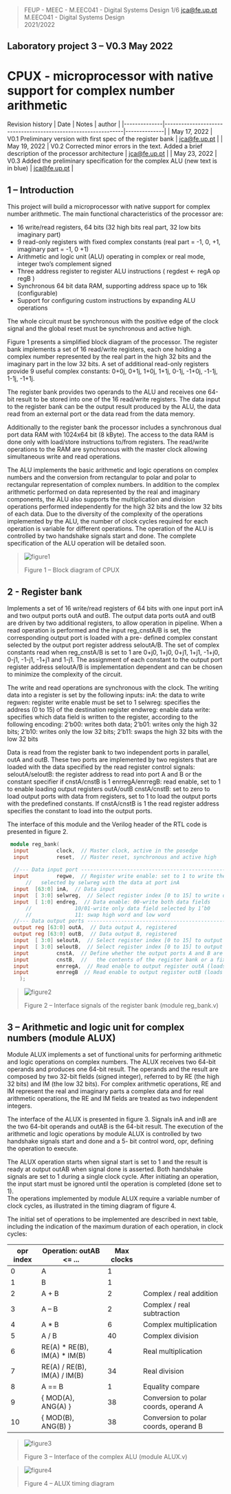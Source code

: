 >
>FEUP - MEEC - M.EEC041 - Digital Systems Design  1/6 
>jca@fe.up.pt   
>M.EEC041 - Digital Systems Design  
>2021/2022 
>
 
## Laboratory project 3 – V0.3 May 2022 
 
# CPUX - microprocessor with native support for complex number arithmetic 
 
Revision history 
| Date         |                                Notes                          |   author     |
|--------------|---------------------------------------------------------------|--------------|
| May 17, 2022 | V0.1 Preliminary version with first spec of the register bank | jca@fe.up.pt |
| May 19, 2022 | V0.2 Corrected minor errors in the text. Added a brief description of the processor architecture | jca@fe.up.pt |
| May 23, 2022 | V0.3 Added the preliminary specification for the complex ALU (new text is in blue) | jca@fe.up.pt |

 
## 1 – Introduction 
 
This  project  will  build  a  microprocessor  with  native  support  for  complex  number 
arithmetic. The main functional characteristics of the processor are: 
 
-  16 write/read registers, 64 bits (32 high bits real part, 32 low bits imaginary part) 
-  9 read-only registers with fixed complex constants (real part = -1, 0, +1, imaginary 
part = -1, 0 +1) 
-  Arithmetic and logic unit (ALU) operating in complex or real mode, integer two’s 
complement signed 
-  Three address register to register ALU instructions ( regdest <- regA op regB ) 
-  Synchronous 64 bit data RAM, supporting address space up to 16k (configurable) 
-  Support for configuring custom instructions by expanding ALU operations 
 
The whole circuit must be synchronous with the positive edge of the clock signal and the 
global reset must be synchronous and active high. 
 
Figure  1  presents  a  simplified  block  diagram  of  the  processor.  The  register  bank 
implements  a  set  of  16  read/write  registers,  each  one  holding  a  complex  number 
represented by the real part in the high 32 bits and the imaginary part in the low 32 bits. A 
set of additional read-only registers provide 9 useful complex constants: 0+0j, 0+1j, 1+0j, 
1+1j, 0-1j, -1+0j, -1-1j, 1-1j, -1+1j.  
 
The register bank provides two operands to the ALU and receives one 64-bit result to be 
stored into one of the 16 read/write registers. The data input to the register bank can be 
the output result produced by the ALU, the data read from an external port or the data 
read from the data memory. 
 
Additionally to the register bank the processor includes a synchronous dual port data RAM 
with  1024x64  bit  (8  kByte).  The  access  to  the  data  RAM  is  done  only  with  load/store 
instructions to/from registers. The read/write operations to the RAM are synchronous with 
the master clock allowing simultaneous write and read operations. 
 
The ALU implements the basic arithmetic and  logic operations on complex numbers and 
the  conversion  from  rectangular  to  polar  and  polar  to  rectangular  representation  of 
complex numbers. In addition to the complex arithmetic performed on data represented 
by  the  real  and  imaginary  components,  the  ALU  also  supports  the  multiplication  and 
division  operations performed independently for  the  high  32 bits and the  low 32 bits  of 
each data. Due to the diversity of the complexity of the operations implemented by the 
ALU,  the  number  of  clock  cycles  required  for  each  operation  is  variable  for  different 
operations.  The  operation  of  the  ALU  is  controlled  by  two  handshake  signals  start  and 
done. The complete specification of the ALU operation will be detailed soon. 
 
>![figure1](doc/img/img1.png)
>
>Figure 1 – Block diagram of CPUX 
 
 
## 2 - Register bank 
Implements a set of 16 write/read registers of 64 bits with one input port inA and two 
output  ports  outA  and  outB.  The  output  data  ports  outA  and  outB  are  driven  by  two 
additional registers, to allow operation in pipeline. When a read operation is performed 
and  the  input  reg_cnstA/B  is  set,  the  corresponding  output  port  is  loaded  with  a  pre-
defined complex constant selected by the output port register address seloutA/B. The set 
of complex constants read when reg_cnstA/B is set to 1 are 0+j0, 1+j0, 0+j1, 1+j1, -1+j0, 
0-j1, -1-j1, -1+j1 and 1-j1. The assignment of each constant to the output port register 
address  seloutA/B  is  implementation  dependent  and  can  be  chosen  to  minimize  the 
complexity of the circuit. 
 
The  write  and  read  operations  are  synchronous  with  the  clock.  The  writing  data  into  a 
register is set by the following inputs: 
inA: the data to write 
regwen: register write enable must be set to 1 
selwreg: specifies the address (0 to 15) of the destination register 
endwreg:  enable  data  write:  specifies  which  data  field  is  written  to  the  register, 
according to the following encoding: 2’b00: writes both data; 2’b01: writes only the high 
32 bits; 2’b10: writes only the low 32 bits; 2’b11: swaps the high 32 bits with the low 32 
bits 
 
Data is read from the register bank to two independent ports in parallel, outA and outB. 
These two ports are implemented by two registers that are loaded with the data specified 
by the read register control  signals: 
seloutA/seloutB: the register address to read into port A and B or the constant specifier 
if cnstA/cnstB is 1 
enrregA/enrregB: read enable, set to 1 to enable loading output registers outA/outB 
cnstA/cnstB: set to zero to load output ports with data from registers, set to 1 to load the  output  ports  with  the  predefined  constants.  If  cnstA/cnstB  is  1  the  read  register address specifies the constant to load into the output ports. 
 
The interface of this module and the Verilog header of the RTL code is presented in figure 2. 
  
```verilog
 module reg_bank( 
  input         clock,  // Master clock, active in the posedge 
  input         reset,  // Master reset, synchronous and active high 
 
  //--- Data input port ----------------------------------------------------   
  input         regwe,  // Register write enable: set to 1 to write the register 
      //   selected by selwreg with the data at port inA 
  input  [63:0] inA,  // Data input 
  input  [ 3:0] selwreg,  // Select register index [0 to 15] to write data from port inA 
  input  [ 1:0] endreg,  // Data enable: 00-write both data fields 
      //              10/01-write only data field selected by 1’b0 
      //              11: swap high word and low word 
  //--- Data output ports --------------------------------------------------   
  output reg [63:0] outA,  // Data output A, registered 
  output reg [63:0] outB,  // Data output B, registered 
  input  [ 3:0] seloutA,  // Select register index [0 to 15] to output port outA 
  input  [ 3:0] seloutB,  // Select register index [0 to 15] to output port outB 
  input         cnstA,  // Define whether the output ports A and B are loaded with 
  input         cnstB,  //   the contents of the register bank or a fixed constant 
  input         enrregA,  // Read enable to output register outA (loads output register) 
  input         enrregB  // Read enable to output register outB (loads output register) 
    ); 
``` 
>![figure2](doc/img/img2.png)
>
>Figure 2 – Interface signals of the register bank (module reg_bank.v) 
 
 
## 3 – Arithmetic and logic unit for complex numbers (module ALUX) 
Module  ALUX  implements  a  set  of  functional  units  for  performing  arithmetic  and  logic 
operations on complex numbers. The ALUX receives two 64-bit operands and produces one 
64-bit  result.  The  operands  and  the  result  are  composed  by  two  32-bit  fields  (signed 
integer),  referred  to  by  RE  (the  high  32  bits)  and  IM  (the  low  32  bits).  For  complex 
arithmetic operations, RE and IM represent the real and imaginary parts a complex data 
and for real arithmetic operations, the RE and IM fields are treated as two independent 
integers. 
 
The interface of the ALUX is presented in figure 3. Signals inA and inB are the two 64-bit 
operands  and  outAB  is  the  64-bit  result.  The  execution  of  the  arithmetic  and  logic 
operations by module ALUX is controlled by two handshake signals start and done and a 5-
bit control word, opr, defining the operation to execute.  
 
The ALUX operation starts when signal start is set to 1 and the result is ready at output 
outAB when signal done is asserted. Both handshake signals are set to 1 during a single 
clock  cycle.  After  initiating  an  operation,  the  input  start  must  be  ignored  until  the 
operation is completed (done set to 1).  
The operations implemented by module ALUX require a variable number of clock cycles, as 
illustrated in the timing diagram of figure 4. 
 
The initial set of operations to be implemented are described in next table, including the 
indication of the maximum duration of each operation, in clock cycles: 

| opr index | Operation: outAB <= ...| Max clocks |                             | 
|-----------|------------------------|------------|-----------------------------|
|     0     |            A           |      1     |                             |  
|     1     |            B           |      1     |                             | 
|     2     |          A + B         |      2     | Complex / real addition     |
|     3     |          A – B         |      2     | Complex / real subtraction  |
|     4     |          A * B         |      6     | Complex multiplication      | 
|     5     |          A / B         |     40     | Complex division            | 
|     6     | RE(A) * RE(B), IM(A) * IM(B) | 4 | Real multiplication |
|     7     | RE(A) / RE(B), IM(A) / IM(B) | 34   | Real division |
|     8     |         A == B         |      1     |  Equality compare  |
|     9     |{ MOD(A), ANG(A) }      |     38     | Conversion to polar coords, operand A |
|    10     |{ MOD(B), ANG(B) }      |     38     | Conversion to polar coords, operand B | 

>![figure3](doc/img/img3.png)
>
>Figure 3 – Interface of the complex ALU (module ALUX.v) 
 
>![figure4](doc/img/img4.png)
>
>Figure 4 – ALUX timing diagram 
 
